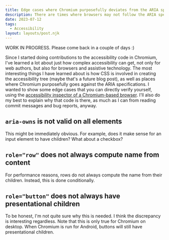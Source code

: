 ```yaml
---
title: Edge cases where Chromium purposefully deviates from the ARIA spec
description: There are times where browsers may not follow the ARIA spec to the letter, such as for performance reasons or for features needed by AT. We will take a look at some Chromium-specific edge cases.
date: 2023-07-12
tags:
  - Accessibility
layout: layouts/post.njk
---
```


WORK IN PROGRESS. Please come back in a couple of days :)

Since I started doing contributions to the accessibility code in Chromium, I've learned a lot about just how complex accessibility can get, not only for web authors, but also for browsers and assistive technology. The most interesting things I have learned about is how CSS is involved in creating the accessibility tree (maybe that's a future blog post), as well as places where Chromium purposefully goes against the ARIA specifications. 
I wanted to show some edge cases that you can directly verify yourself, using the <a href="https://developer.chrome.com/docs/devtools/accessibility/reference/#pane">accessibility inspector of a Chromium-based browser</a>. I'll also do my best to explain why that code is there, as much as I can from reading commit messages and bug reports, anyway.

## <code>aria-owns</code> is not valid on all elements
This might be immediately obvious. For example, does it make sense for an input element to have children? What about a checkbox?

## <code>role="row"</code> does not always compute name from content
For performance reasons, rows do not always compute the name from their children. Instead, this is done conditionally.

## <code>role="button"</code> does not always have presentational children
To be honest, I'm not quite sure why this is needed. I think the discrepancy is interesting regardless.
Note that this is only true for Chromium on desktop. When Chromium is run for Android, buttons will still have presentational children.